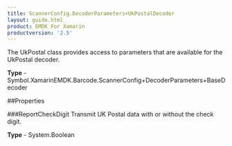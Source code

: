 ```yaml
---
title: ScannerConfig.DecoderParameters+UkPostalDecoder
layout: guide.html
product: EMDK For Xamarin 
productversion: '2.5' 
---
```

The UkPostal class provides access to parameters that are available for the UkPostal decoder.

**Type** - Symbol.XamarinEMDK.Barcode.ScannerConfig+DecoderParameters+BaseDecoder

##Properties

###ReportCheckDigit
Transmit UK Postal data with or without the check digit.

**Type** - System.Boolean
